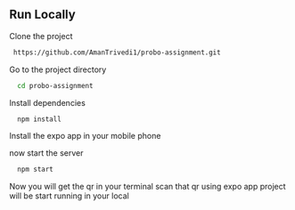 
## Run Locally

Clone the project

```bash
 https://github.com/AmanTrivedi1/probo-assignment.git
```

Go to the project directory

```bash
  cd probo-assignment
```

Install dependencies

```bash
  npm install
```

Install the expo app in your mobile phone 

now start the server

```bash
  npm start 
```
  
Now you will get the qr in your terminal scan that qr using expo app
project will be start running in your local 
